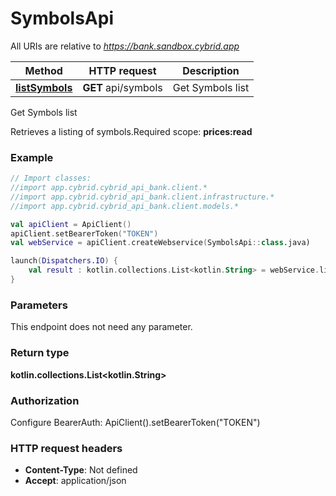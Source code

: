 # SymbolsApi

All URIs are relative to *https://bank.sandbox.cybrid.app*

Method | HTTP request | Description
------------- | ------------- | -------------
[**listSymbols**](SymbolsApi.md#listSymbols) | **GET** api/symbols | Get Symbols list



Get Symbols list

Retrieves a listing of symbols.Required scope: **prices:read**

### Example
```kotlin
// Import classes:
//import app.cybrid.cybrid_api_bank.client.*
//import app.cybrid.cybrid_api_bank.client.infrastructure.*
//import app.cybrid.cybrid_api_bank.client.models.*

val apiClient = ApiClient()
apiClient.setBearerToken("TOKEN")
val webService = apiClient.createWebservice(SymbolsApi::class.java)

launch(Dispatchers.IO) {
    val result : kotlin.collections.List<kotlin.String> = webService.listSymbols()
}
```

### Parameters
This endpoint does not need any parameter.

### Return type

**kotlin.collections.List&lt;kotlin.String&gt;**

### Authorization


Configure BearerAuth:
    ApiClient().setBearerToken("TOKEN")

### HTTP request headers

 - **Content-Type**: Not defined
 - **Accept**: application/json

